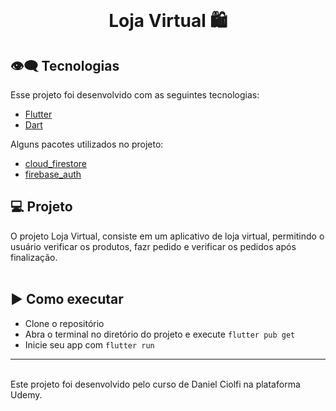 <br>
<center>
<p align="center">
  <h1> Loja Virtual 🛍</h1>
</p></center>

## 👁‍🗨 Tecnologias

Esse projeto foi desenvolvido com as seguintes tecnologias:

- [Flutter](https://flutter.dev/)
- [Dart](https://dart.dev/)

Alguns pacotes utilizados no projeto:

- [cloud_firestore](https://pub.dev/packages/cloud_firestore)
- [firebase_auth](https://pub.dev/packages/firebase_auth)

## 💻 Projeto

O projeto Loja Virtual, consiste em um aplicativo de loja virtual, permitindo o usuário verificar os produtos, fazr pedido e verificar os pedidos após finalização.
<br><br>
## ▶️ Como executar

- Clone o repositório
- Abra o terminal no diretório do projeto e execute `flutter pub get`
- Inicie seu app com `flutter run`

---
<br>
Este projeto foi desenvolvido pelo curso de Daniel Ciolfi na plataforma Udemy.
